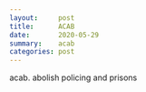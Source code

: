 ```yaml
---
layout:     post
title:      ACAB
date:       2020-05-29
summary:    acab
categories: post
---
```


acab. abolish policing and prisons
